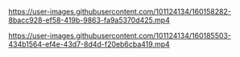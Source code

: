 


https://user-images.githubusercontent.com/101124134/160158282-8bacc928-ef58-419b-9863-fa9a5370d425.mp4




https://user-images.githubusercontent.com/101124134/160185503-434b1564-ef4e-43d7-8d4d-f20eb6cba419.mp4

